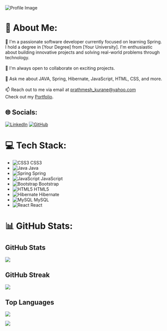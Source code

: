 <img src="https://media.giphy.com/media/qgQUggAC3Pfv687qPC/giphy.gif" alt="Profile Image" >

# 💫 About Me:
🌱 I'm a passionate software developer currently focused on learning Spring. I hold a degree in [Your Degree] from [Your University]. I'm enthusiastic about building innovative projects and solving real-world problems through technology.<br><br>
👯 I'm always open to collaborate on exciting projects.<br><br>
💬 Ask me about JAVA, Spring, Hibernate, JavaScript, HTML, CSS, and more.<br><br>
📫 Reach out to me via email at prathmesh_kurane@yahoo.com<br>
Check out my [Portfolio](https://prathmesh49.github.io).

## 🌐 Socials:
[![LinkedIn](https://img.shields.io/badge/LinkedIn-0077B5?style=for-the-badge&logo=linkedin&logoColor=white)](https://www.linkedin.com/in/pratham-kurane/)
[![GitHub](https://img.shields.io/badge/GitHub-100000?style=for-the-badge&logo=github&logoColor=white)](https://prathmesh49.github.io)

# 💻 Tech Stack:
- ![CSS3](https://img.shields.io/badge/css3-%231572B6.svg?style=for-the-badge&logo=css3&logoColor=white) CSS3
- ![Java](https://img.shields.io/badge/java-%23ED8B00.svg?style=for-the-badge&logo=java&logoColor=white) Java
- ![Spring](https://img.shields.io/badge/spring-%236DB33F.svg?style=for-the-badge&logo=spring&logoColor=white) Spring
- ![JavaScript](https://img.shields.io/badge/javascript-%23323330.svg?style=for-the-badge&logo=javascript&logoColor=%23F7DF1E) JavaScript
- ![Bootstrap](https://img.shields.io/badge/bootstrap-%23563D7C.svg?style=for-the-badge&logo=bootstrap&logoColor=white) Bootstrap
- ![HTML5](https://img.shields.io/badge/html5-%23E34F26.svg?style=for-the-badge&logo=html5&logoColor=white) HTML5
- ![Hibernate](https://img.shields.io/badge/Hibernate-59666C?style=for-the-badge&logo=Hibernate&logoColor=white) Hibernate
- ![MySQL](https://img.shields.io/badge/MySQL-005C84?style=for-the-badge&logo=mysql&logoColor=white) MySQL
- ![React](https://img.shields.io/badge/react-%2320232a.svg?style=for-the-badge&logo=react&logoColor=%2361DAFB) React

# 📊 GitHub Stats:
## GitHub Stats
![](https://github-readme-stats.vercel.app/api?username=prathmesh49&theme=dark&hide_border=true&include_all_commits=true&count_private=true)
## GitHub Streak
![](https://github-readme-streak-stats.herokuapp.com/?user=prathmesh49&theme=dark&hide_border=true)
## Top Languages
![](https://github-readme-stats.vercel.app/api/top-langs/?username=prathmesh49)

[![](https://visitcount.itsvg.in/api?id=prathmesh49&icon=0&color=0)](https://visitcount.itsvg.in)

<!-- Proudly created with GPRM (https://gprm.itsvg.in) -->

